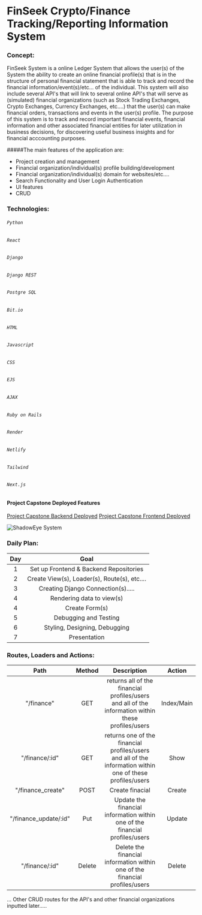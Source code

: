 # FinSeek Crypto/Finance Tracking/Reporting Information System

### Concept:

FinSeek System is a online Ledger System that allows the user(s) of the System the ability to create an online financial profile(s) that is in the structure of personal financial statement that is able to track and record the financial information/event(s)/etc... of the individual. This system will also include several API's that will link to several online API's that will serve as (simulated) financial organizations (such as Stock Trading Exchanges, Crypto Exchanges, Currency Exchanges, etc....) that the user(s) can make financial orders, transactions and events in the user(s) profile. The purpose of this system is to track and record important financial events, financial information and other associated financial entities for later utilization in business decisions, for discovering useful business insights and for financial acccounting purposes.

#####The main features of the application are:

- Project creation and management
- Financial organization/individual(s) profile building/development
- Financial organization/individual(s) domain for websites/etc....
- Search Functionality and User Login Authentication
- UI features
- CRUD


### Technologies:
###### `Python`
###### `React`
###### `Django`
###### `Django REST`
###### `Postgre SQL`
###### `Bit.io`
###### `HTML`
###### `Javascript`
###### `CSS`
###### `EJS`
###### `AJAX`
###### `Ruby on Rails`
###### `Render`
###### `Netlify`
###### `Tailwind`
###### `Next.js`


#### Project Capstone Deployed Features
[Project Capstone Backend Deployed]()
[Project Capstone Frontend Deployed]()

![ShadowEye System]()

### Daily Plan:

| Day | Goal  | 
| :---:   | :---: |
| 1 | Set up Frontend & Backend Repositories   |
| 2 | Create View(s), Loader(s), Route(s), etc....  |
| 3 | Creating Django Connection(s)..... | 
| 4 | Rendering data to view(s) | 
| 4 | Create Form(s) | 
| 5 | Debugging and Testing | 
| 6 | Styling, Designing, Debugging |
| 7 | Presentation |

### Routes, Loaders and Actions:

| Path | Method  | Description  | Action  |
| :---:   | :---: | :---: | :---: |
| "/finance" | GET   |  returns all of the financial profiles/users and all of the information within these profiles/users |  Index/Main  |
| "/finance/:id" | GET   |  returns one of the financial profiles/users and all of the information within one of these profiles/users |  Show  |
| "/finance_create" | POST  |  Create finacial  |  Create  |
| "/finance_update/:id" | Put  |  Update the financial information within one of the financial profiles/users  |  Update  |
| "/finance/:id" | Delete  |  Delete the financial information within one of the financial profiles/users  |  Delete  |

...
Other CRUD routes for the API's and other financial organizations inputted later.....
